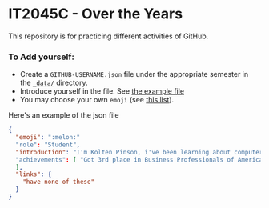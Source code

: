 # IT2045C - Over the Years
This repository is for practicing different activities of GitHub.
### To Add yourself:
- Create a `GITHUB-USERNAME.json` file under the appropriate semester in the [`_data/`](_data) directory.
- Introduce yourself in the file. See [the example file](_data/Instructor/Ygilany.json)
- You may choose your own `emoji` (see [this list](http://www.emoji-cheat-sheet.com/)).

Here's an example of the json file 
```json
{
  "emoji": ":melon:"
  "role": "Student", 
  "introduction": "I'm Kolten Pinson, i've been learning about computers from a young age after putting my grandma's computer in the fridge after it overheated, but then it didn't work after that. I've wanted to fix computer issues ever since, in a more efficent way. I started buying old laptops at the flea market and fixing them or using them for parts for other laptops and now I enjoy fixing computers, phones, and starting on cars."
  "achievements": [ "Got 3rd place in Business Professionals of America's Cyber Security competition in senior year, and 4th my junior year."
  ], 
  "links": {
    "have none of these"
  }
}

```
